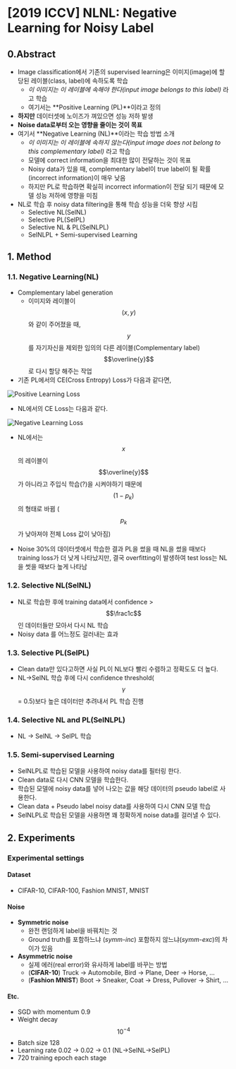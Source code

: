 # [2019 ICCV] NLNL: Negative Learning for Noisy Label

## 0.Abstract

* Image classification에서 기존의 supervised learning은 이미지(image)에 할당된 레이블(class, label)에 속하도록 학습
  * *이 이미지는 이 레이블에 속해야 한다(input image belongs to this label)* 라고 학습
  * 여기서는 **Positive Learning (PL)**이라고 정의
* **하지만** 데이터셋에 노이즈가 껴있으면 성능 저하 발생
* **Noise data로부터 오는 영향을 줄이는 것이 목표**
* 여기서 **Negative Learning (NL)**이라는 학습 방법 소개
  * *이 이미지는 이 레이블에 속하지 않는다(input image does not belong to this complementary label)* 라고 학습
  * 모델에 correct information을 최대한 많이 전달하는 것이 목표
  * Noisy data가 있을 때, complementary label이 true label이 될 확률(incorrect information)이 매우 낮음
  * 하지만 PL로 학습하면 확실히 incorrect information이 전달 되기 때문에 모델 성능 저하에 영향을 미침
* NL로 학습 후 noisy data filtering을 통해 학습 성능을 더욱 향상 시킴
  * Selective NL(SelNL)
  * Selective PL(SelPL)
  * Selective NL & PL(SelNLPL)
  * SelNLPL + Semi-supervised Learning



## 1. Method

### 1.1. Negative Learning(NL)

* Complementary label generation
  * 이미지와 레이블이 $$(x, y)$$와 같이 주어졌을 때, $$y$$를 자기자신을 제외한 임의의 다른 레이블(Complementary label) $$\overline{y}$$로 다시 할당 해주는 작업
* 기존 PL에서의 CE(Cross Entropy) Loss가 다음과 같다면,

![Positive Learning Loss](https://daehyun-bae.github.io/img/post/200305_nlnl_0.png)

* NL에서의 CE Loss는 다음과 같다.

![Negative Learning Loss](https://daehyun-bae.github.io/img/post/200305_nlnl_1.png)

* NL에서는 $$x$$의 레이블이 $$\overline{y}$$ 가 아니라고 주입식 학습(?)을 시켜야하기 때문에 $$(1-p_k)$$의 형태로 바뀜 ($$p_k$$가 낮아져야 전체 Loss 값이 낮아짐)

* Noise 30%의 데이터셋에서 학습한 결과 PL을 썼을 때 NL을 썼을 때보다 training loss가 더 낮게 나타났지만, 결국 overfitting이 발생하여 test loss는 NL을 썻을 때보다 높게 나타남



### 1.2. Selective NL(SelNL)

* NL로 학습한 후에 training data에서 confidence > $$\frac1c$$ 인 데이터들만 모아서 다시 NL 학습
* Noisy data 를 어느정도 걸러내는 효과



### 1.3. Selective PL(SelPL)

* Clean data만 있다고하면 사실 PL이 NL보다 빨리 수렴하고 정확도도 더 높다.
* NL->SelNL 학습 후에 다시 confidence threshold($$\gamma$$ = 0.5)보다 높은 데이터만 추려내서 PL 학습 진행



### 1.4. Selective NL and PL(SelNLPL)

* NL -> SelNL -> SelPL 학습



### 1.5. Semi-supervised Learning

* SelNLPL로 학습된 모델을 사용하여 noisy data를 필터링 한다.
* Clean data로 다시 CNN 모델을 학습한다.
* 학습된 모델에 noisy data를 넣어 나오는 값을 해당 데이터의 pseudo label로 사용한다.
* Clean data + Pseudo label noisy data를 사용하여 다시 CNN 모델 학습
* SelNLPL로 학습된 모델을 사용하면 꽤 정확하게 noise data를 걸러낼 수 있다.



## 2. Experiments

### Experimental settings

#### Dataset

* CIFAR-10, CIFAR-100, Fashion MNIST, MNIST

#### Noise

* **Symmetric noise**
  * 완전 랜덤하게 label을 바꿔치는 것
  * Ground truth를 포함하느냐 (*symm-inc*) 포함하지 않느냐(*symm-exc*)의 차이가 있음
* **Asymmetric noise**
  * 실제 에러(real error)와 유사하게 label를 바꾸는 방법
  * (**CIFAR-10**) Truck -> Automobile, Bird -> Plane, Deer -> Horse, ...
  * (**Fashion MNIST**) Boot -> Sneaker, Coat -> Dress, Pullover -> Shirt, ...

#### Etc.

* SGD with momentum 0.9
* Weight decay $$10^{-4}$$
* Batch size 128
* Learning rate 0.02 -> 0.02 -> 0.1 (NL->SelNL->SelPL)
* 720 training epoch each stage

